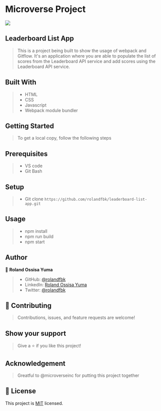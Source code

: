 # Microverse Project
![](https://img.shields.io/badge/Microverse-blueviolet)

## Leaderboard List App

> This is a project being built to show the usage of webpack and Gitflow. It's an application where you are able to populate the list of scores from the Leaderboard API service and add scores using the Leaderboard API service.

## Built With

>- HTML
>- CSS
>- Javascript
>- Webpack module bundler

## Getting Started
> To get a local copy, follow the following steps

## Prerequisites
>- VS code
>- Git Bash

## Setup
>- Git clone `https://github.com/rolandfbk/leaderboard-list-app.git`

## Usage
>- npm install
>- npm run build
>- npm start


## Author

👤 **Roland Ossisa Yuma**

>- GitHub: [@rolandfbk](https://github.com/rolandfbk)
>- LinkedIn: [Roland Ossisa Yuma](https://linkedin.com/in/roland-ossisa-yuma-4595547b)
>- Twitter: [@rolandfbk](https://twitter.com/rolandfbk)

## 🤝 Contributing

>Contributions, issues, and feature requests are welcome!

## Show your support

>Give a ⭐️ if you like this project!

## Acknowledgement

>Greatful to @microverseinc for putting this project together

## 📝 License

This project is [MIT](./MIT.md) licensed.